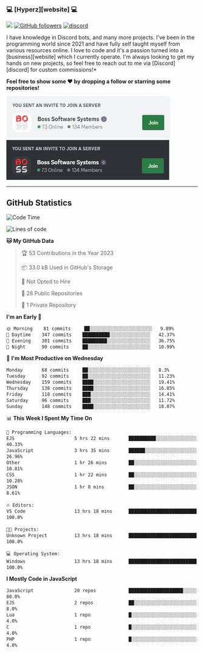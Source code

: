 ### 💻 [Hyperz][website] 💻

![](https://komarev.com/ghpvc/?username=AstroProductions&label=Views&color=lightgrey)
[![GitHub followers](https://img.shields.io/github/followers/itz-hyperz?label=Follow&style=social)](https://github.com/AstroProductions)
[![discord](https://img.shields.io/badge/Join_Discord-5865F2.svg?&style=flat-square&logo=discord&logoColor=white&link=https://discord.gg/zAHHQBavWb)](https://discord.gg/zAHHQBavWb)

I have knowledge in Discord bots, and many more projects. I've been in the programming world since 2021 and have fully self taught myself from various resources online. I love to code and it's a passion turned into a [business][website] which I currently operate. I'm always looking to get my hands on new projects, so feel free to reach out to me via [Discord][discord] for custom commissions!*

<b>Feel free to show some ❤️ by dropping a follow or starring some repositories!</b>

![Discord](https://github.com/AstroProductions/AstroProductions/blob/main/light-new.png#gh-light-mode-only)
![Discord](https://github.com/AstroProductions/AstroProductions/blob/main/dark-new.png#gh-dark-mode-only)

----

## GitHub Statistics

<!--START_SECTION:waka-->
![Code Time](http://img.shields.io/badge/Code%20Time-477%20hrs%2013%20mins-blue)

![Lines of code](https://img.shields.io/badge/From%20Hello%20World%20I%27ve%20Written-43%20Thousand%20lines%20of%20code-blue)

**🐱 My GitHub Data** 

> 🏆 53 Contributions in the Year 2023
 > 
> 📦 33.0 kB Used in GitHub's Storage 
 > 
> 🚫 Not Opted to Hire
 > 
> 📜 28 Public Repositories 
 > 
> 🔑 1 Private Repository 
 > 
**I'm an Early 🐤** 

```text
🌞 Morning    81 commits     ██░░░░░░░░░░░░░░░░░░░░░░░   9.89% 
🌆 Daytime    347 commits    ██████████░░░░░░░░░░░░░░░   42.37% 
🌃 Evening    301 commits    █████████░░░░░░░░░░░░░░░░   36.75% 
🌙 Night      90 commits     ██░░░░░░░░░░░░░░░░░░░░░░░   10.99%

```
📅 **I'm Most Productive on Wednesday** 

```text
Monday       68 commits     ██░░░░░░░░░░░░░░░░░░░░░░░   8.3% 
Tuesday      92 commits     ██░░░░░░░░░░░░░░░░░░░░░░░   11.23% 
Wednesday    159 commits    ████░░░░░░░░░░░░░░░░░░░░░   19.41% 
Thursday     138 commits    ████░░░░░░░░░░░░░░░░░░░░░   16.85% 
Friday       118 commits    ███░░░░░░░░░░░░░░░░░░░░░░   14.41% 
Saturday     96 commits     ███░░░░░░░░░░░░░░░░░░░░░░   11.72% 
Sunday       148 commits    ████░░░░░░░░░░░░░░░░░░░░░   18.07%

```


📊 **This Week I Spent My Time On** 

```text
💬 Programming Languages: 
EJS                      5 hrs 22 mins       ██████████░░░░░░░░░░░░░░░   40.33% 
JavaScript               3 hrs 35 mins       ██████░░░░░░░░░░░░░░░░░░░   26.96% 
Other                    1 hr 26 mins        ██░░░░░░░░░░░░░░░░░░░░░░░   10.81% 
CSS                      1 hr 22 mins        ██░░░░░░░░░░░░░░░░░░░░░░░   10.28% 
JSON                     1 hr 8 mins         ██░░░░░░░░░░░░░░░░░░░░░░░   8.61%

🔥 Editors: 
VS Code                  13 hrs 18 mins      █████████████████████████   100.0%

🐱‍💻 Projects: 
Unknown Project          13 hrs 18 mins      █████████████████████████   100.0%

💻 Operating System: 
Windows                  13 hrs 18 mins      █████████████████████████   100.0%

```

**I Mostly Code in JavaScript** 

```text
JavaScript               20 repos            ████████████████████░░░░░   80.0% 
EJS                      2 repos             ██░░░░░░░░░░░░░░░░░░░░░░░   8.0% 
Lua                      1 repo              █░░░░░░░░░░░░░░░░░░░░░░░░   4.0% 
C                        1 repo              █░░░░░░░░░░░░░░░░░░░░░░░░   4.0% 
PHP                      1 repo              █░░░░░░░░░░░░░░░░░░░░░░░░   4.0%

```



<!--END_SECTION:waka-->

